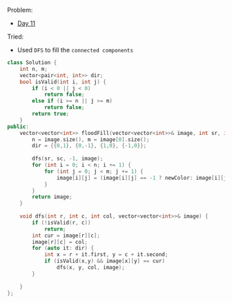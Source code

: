 Problem: 
   - [Day 11](https://leetcode.com/explore/challenge/card/may-leetcoding-challenge/535/week-2-may-8th-may-14th/3326/)

Tried: 
   - Used `DFS` to fill the `connected components`

```c++
class Solution {
    int n, m;
    vector<pair<int, int>> dir;
    bool isValid(int i, int j) {
        if (i < 0 || j < 0)
            return false;
        else if (i >= n || j >= m)
            return false;
        return true;
    }
public:
    vector<vector<int>> floodFill(vector<vector<int>>& image, int sr, int sc, int newColor) {
        n = image.size(), m = image[0].size();
        dir = {{0,1}, {0,-1}, {1,0}, {-1,0}};
        
        dfs(sr, sc, -1, image);
        for (int i = 0; i < n; i += 1) {
            for (int j = 0; j < m; j += 1) {
                image[i][j] = (image[i][j] == -1 ? newColor: image[i][j]);
            }
        }
        return image;
    }
    
    void dfs(int r, int c, int col, vector<vector<int>>& image) {
        if (!isValid(r, c))
            return;
        int cur = image[r][c];
        image[r][c] = col;
        for (auto it: dir) {
            int x = r + it.first, y = c + it.second;
            if (isValid(x,y) && image[x][y] == cur)
                dfs(x, y, col, image);
        }
        
    }
};
```